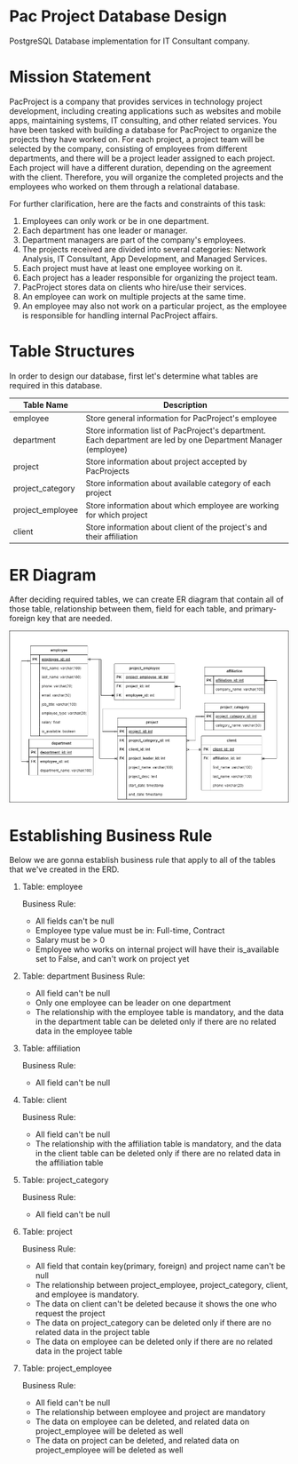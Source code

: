 # Pac Project Database Design
PostgreSQL Database implementation for IT Consultant company.

# Mission Statement
PacProject is a company that provides services in technology project development, including creating applications such as websites and mobile apps, maintaining systems, IT consulting, and other related services. You have been tasked with building a database for PacProject to organize the projects they have worked on. For each project, a project team will be selected by the company, consisting of employees from different departments, and there will be a project leader assigned to each project. Each project will have a different duration, depending on the agreement with the client. Therefore, you will organize the completed projects and the employees who worked on them through a relational database.

For further clarification, here are the facts and constraints of this task:

1. Employees can only work or be in one department.
2. Each department has one leader or manager.
3. Department managers are part of the company's employees.
4. The projects received are divided into several categories: Network Analysis, IT Consultant, App Development, and Managed Services.
5. Each project must have at least one employee working on it.
6. Each project has a leader responsible for organizing the project team.
7. PacProject stores data on clients who hire/use their services.
8. An employee can work on multiple projects at the same time.
9. An employee may also not work on a particular project, as the employee is responsible for handling internal PacProject affairs.

# Table Structures

In order to design our database, first let's determine what tables are required in this database.

| Table Name | Description | 
| --- | --- | 
| employee | Store general information for PacProject's employee |
| department | Store information list of PacProject's department.  Each department are led by one Department Manager (employee)
| project | Store information about project accepted by PacProjects |
| project_category | Store information about available category of each project |
| project_employee | Store information about which employee are working for which project |
| client | Store information about client of the project's and their affiliation |

# ER Diagram

After deciding required tables, we can create ER diagram that contain all of those table, relationship between them, field for each table, and primary-foreign key that are needed.

![](erd/pacproject-erd.png)

# Establishing Business Rule

Below we are gonna establish business rule that apply to all of the tables that we've created in the ERD.

1. Table: employee

    Business Rule:
    - All fields can't be null
    - Employee type value must be in: Full-time, Contract
    - Salary must be > 0 
    - Employee who works on internal project will have their is_available set to False, and can't work on project yet
    
2. Table: department
Business Rule:
    - All field can't be null
    - Only one employee can be leader on one department
    - The relationship with the employee table is mandatory, and the data in the department table can be deleted only if there are no related data in the employee table

3. Table: affiliation

    Business Rule:
    - All field can't be null

4. Table: client

    Business Rule:
    - All field can't be null
    - The relationship with the affiliation table is mandatory, and the data in the client table can be deleted only if there are no related data in the affiliation table

5. Table: project_category

    Business Rule:
    - All field can't be null

6. Table: project

    Business Rule:
    - All field that contain key(primary, foreign) and project name can't be null
    - The relationship between project_employee, project_category, client, and employee is mandatory. 
    - The data on client can't be deleted because it shows the one who request the project
    - The data on project_category can be deleted only if there are no related data in the project table
    - The data on employee can be deleted only if there are no related data in the project table
    
7. Table: project_employee

    Business Rule:
    - All field can't be null
    - The relationship between employee and project are mandatory
    - The data on employee can be deleted, and related data on project_employee will be deleted as well
    - The data on project can be deleted, and related data on project_employee will be deleted as well
